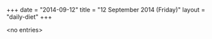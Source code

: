 +++
date = "2014-09-12"
title = "12 September 2014 (Friday)"
layout = "daily-diet"
+++

<p>&lt;no entries&gt;</p>